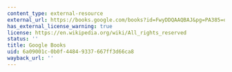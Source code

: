 ```yaml
---
content_type: external-resource
external_url: https://books.google.com/books?id=FwyDDQAAQBAJ&pg=PA385=onepage#v=onepage&q&f=false
has_external_license_warning: true
license: https://en.wikipedia.org/wiki/All_rights_reserved
status: ''
title: Google Books
uid: 6a09001c-0b0f-4484-9337-667ff3d66ca8
wayback_url: ''
---
```

